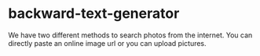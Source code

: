 # backward-text-generator
We have two different methods to search photos from the internet. You can directly paste an online image url or you can upload pictures.
